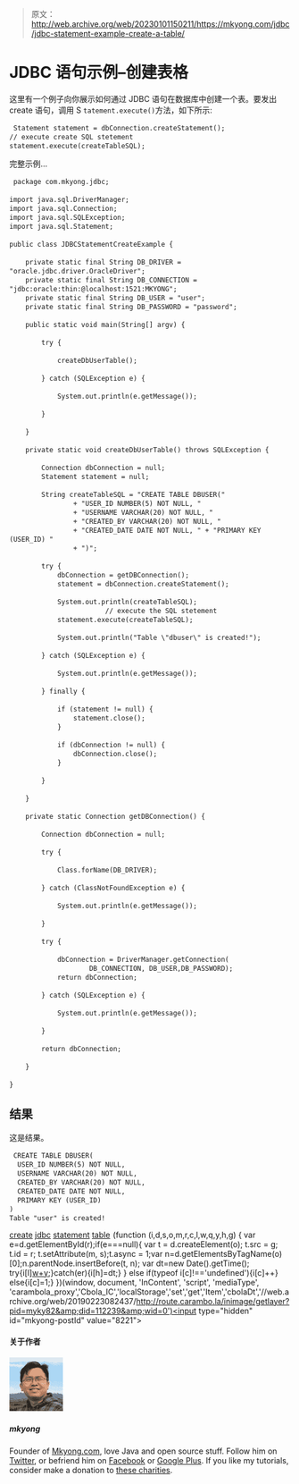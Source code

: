 > 原文：<http://web.archive.org/web/20230101150211/https://mkyong.com/jdbc/jdbc-statement-example-create-a-table/>

# JDBC 语句示例–创建表格

这里有一个例子向你展示如何通过 JDBC 语句在数据库中创建一个表。要发出 create 语句，调用 S `tatement.execute()`方法，如下所示:

```
 Statement statement = dbConnection.createStatement();
// execute create SQL stetement
statement.execute(createTableSQL); 
```

完整示例…

```
 package com.mkyong.jdbc;

import java.sql.DriverManager;
import java.sql.Connection;
import java.sql.SQLException;
import java.sql.Statement;

public class JDBCStatementCreateExample {

	private static final String DB_DRIVER = "oracle.jdbc.driver.OracleDriver";
	private static final String DB_CONNECTION = "jdbc:oracle:thin:@localhost:1521:MKYONG";
	private static final String DB_USER = "user";
	private static final String DB_PASSWORD = "password";

	public static void main(String[] argv) {

		try {

			createDbUserTable();

		} catch (SQLException e) {

			System.out.println(e.getMessage());

		}

	}

	private static void createDbUserTable() throws SQLException {

		Connection dbConnection = null;
		Statement statement = null;

		String createTableSQL = "CREATE TABLE DBUSER("
				+ "USER_ID NUMBER(5) NOT NULL, "
				+ "USERNAME VARCHAR(20) NOT NULL, "
				+ "CREATED_BY VARCHAR(20) NOT NULL, "
				+ "CREATED_DATE DATE NOT NULL, " + "PRIMARY KEY (USER_ID) "
				+ ")";

		try {
			dbConnection = getDBConnection();
			statement = dbConnection.createStatement();

			System.out.println(createTableSQL);
                        // execute the SQL stetement
			statement.execute(createTableSQL);

			System.out.println("Table \"dbuser\" is created!");

		} catch (SQLException e) {

			System.out.println(e.getMessage());

		} finally {

			if (statement != null) {
				statement.close();
			}

			if (dbConnection != null) {
				dbConnection.close();
			}

		}

	}

	private static Connection getDBConnection() {

		Connection dbConnection = null;

		try {

			Class.forName(DB_DRIVER);

		} catch (ClassNotFoundException e) {

			System.out.println(e.getMessage());

		}

		try {

			dbConnection = DriverManager.getConnection(
					DB_CONNECTION, DB_USER,DB_PASSWORD);
			return dbConnection;

		} catch (SQLException e) {

			System.out.println(e.getMessage());

		}

		return dbConnection;

	}

} 
```

## 结果

这是结果。

```
 CREATE TABLE DBUSER(
  USER_ID NUMBER(5) NOT NULL, 
  USERNAME VARCHAR(20) NOT NULL, 
  CREATED_BY VARCHAR(20) NOT NULL, 
  CREATED_DATE DATE NOT NULL, 
  PRIMARY KEY (USER_ID) 
)
Table "user" is created! 
```

[create](http://web.archive.org/web/20190223082437/http://www.mkyong.com/tag/create/) [jdbc](http://web.archive.org/web/20190223082437/http://www.mkyong.com/tag/jdbc/) [statement](http://web.archive.org/web/20190223082437/http://www.mkyong.com/tag/statement/) [table](http://web.archive.org/web/20190223082437/http://www.mkyong.com/tag/table/)![](img/2ff1c571a75d326e974aadca3e001d4f.png) (function (i,d,s,o,m,r,c,l,w,q,y,h,g) { var e=d.getElementById(r);if(e===null){ var t = d.createElement(o); t.src = g; t.id = r; t.setAttribute(m, s);t.async = 1;var n=d.getElementsByTagName(o)[0];n.parentNode.insertBefore(t, n); var dt=new Date().getTime(); try{i[l][w+y](h,i[l][q+y](h)+'&amp;'+dt);}catch(er){i[h]=dt;} } else if(typeof i[c]!=='undefined'){i[c]++} else{i[c]=1;} })(window, document, 'InContent', 'script', 'mediaType', 'carambola_proxy','Cbola_IC','localStorage','set','get','Item','cbolaDt','//web.archive.org/web/20190223082437/http://route.carambo.la/inimage/getlayer?pid=myky82&amp;did=112239&amp;wid=0')<input type="hidden" id="mkyong-postId" value="8221">

#### 关于作者

![author image](img/e9e55e402b4679c62d6eb4a45486e4f8.png)

##### mkyong

Founder of [Mkyong.com](http://web.archive.org/web/20190223082437/http://mkyong.com/), love Java and open source stuff. Follow him on [Twitter](http://web.archive.org/web/20190223082437/https://twitter.com/mkyong), or befriend him on [Facebook](http://web.archive.org/web/20190223082437/http://www.facebook.com/java.tutorial) or [Google Plus](http://web.archive.org/web/20190223082437/https://plus.google.com/110948163568945735692?rel=author). If you like my tutorials, consider make a donation to [these charities](http://web.archive.org/web/20190223082437/http://www.mkyong.com/blog/donate-to-charity/).